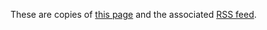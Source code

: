 These are copies of [this page](http://www.mvn.usace.army.mil/DesktopModules/DigArticle/RSS.ashx?portalid=56&moduleid=23919) and the associated [RSS feed](http://www.mvn.usace.army.mil/DesktopModules/DigArticle/RSS.ashx?portalid=56&moduleid=23919).
